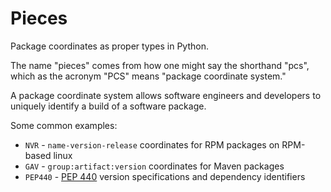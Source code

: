 # Pieces

Package coordinates as proper types in Python.

The name "pieces" comes from how one might say the shorthand "pcs", which as the acronym "PCS" 
means "package coordinate system."

A package coordinate system allows software engineers and developers to uniquely identify a 
build of a software package.

Some common examples:
* `NVR` - `name-version-release` coordinates for RPM packages on RPM-based linux
* `GAV` - `group:artifact:version` coordinates for Maven packages
* `PEP440` - [PEP 440](https://peps.python.org/pep-0440/) version specifications and dependency 
  identifiers
